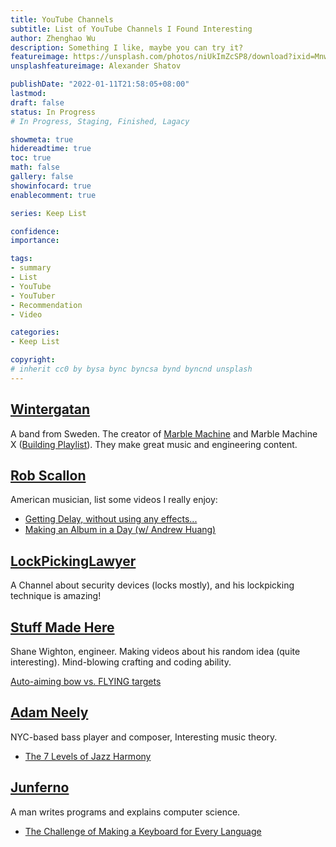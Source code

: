 ```yaml
---
title: YouTube Channels
subtitle: List of YouTube Channels I Found Interesting
author: Zhenghao Wu
description: Something I like, maybe you can try it?
featureimage: https://unsplash.com/photos/niUkImZcSP8/download?ixid=MnwxMjA3fDB8MXxzZWFyY2h8MXx8eW91dHViZXx8MHx8fHwxNjQxOTA5NDY1&force=true&w=2400
unsplashfeatureimage: Alexander Shatov

publishDate: "2022-01-11T21:58:05+08:00"
lastmod: 
draft: false
status: In Progress
# In Progress, Staging, Finished, Lagacy

showmeta: true
hidereadtime: true
toc: true
math: false
gallery: false
showinfocard: true
enablecomment: true

series: Keep List

confidence: 
importance: 

tags:
- summary
- List
- YouTube
- YouTuber
- Recommendation
- Video

categories:
- Keep List

copyright: 
# inherit cc0 by bysa bync byncsa bynd byncnd unsplash
---
```


<!--more-->

## [Wintergatan](https://www.youtube.com/channel/UCcXhhVwCT6_WqjkEniejRJQ)

A band from Sweden. The creator of [Marble Machine](https://www.youtube.com/watch?v=IvUU8joBb1Q) and Marble Machine X ([Building Playlist](https://www.youtube.com/watch?v=Ld7zTApixXE&list=PLLLYkE3G1HED6rW-bkliHbMroHYFf4ukv)). They make great music and engineering content.

## [Rob Scallon](https://www.youtube.com/c/robscallon)

American musician, list some videos I really enjoy:

- [Getting Delay, without using any effects...](https://www.youtube.com/watch?v=MNzBFgwkU0A)
- [Making an Album in a Day (w/ Andrew Huang)](https://www.youtube.com/watch?v=-QT0Bvf2FIQ)

## [LockPickingLawyer](https://www.youtube.com/c/lockpickinglawyer)

A Channel about security devices (locks mostly), and his lockpicking technique is amazing!

## [Stuff Made Here](https://www.youtube.com/c/StuffMadeHere)

Shane Wighton, engineer. Making videos about his random idea (quite interesting). Mind-blowing crafting and coding ability.

[Auto-aiming bow vs. FLYING targets](https://www.youtube.com/watch?v=1MkrNVic7pw)

## [Adam Neely](https://www.youtube.com/c/AdamNeely)

NYC-based bass player and composer, Interesting music theory.

- [The 7 Levels of Jazz Harmony](https://www.youtube.com/watch?v=lz3WR-F_pnM)

## [Junferno](https://www.youtube.com/c/Junferno)
A man writes programs and explains computer science.

- [The Challenge of Making a Keyboard for Every Language](https://www.youtube.com/watch?v=MBQvN03i4-4)